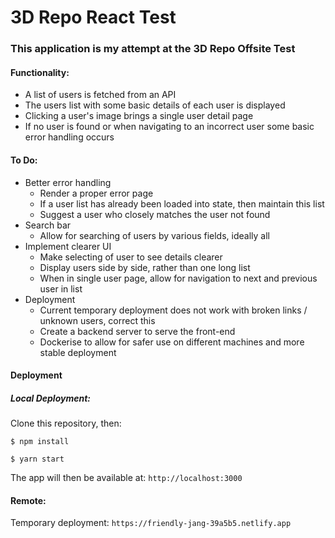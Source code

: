 # 3D Repo React Test

### This application is my attempt at the 3D Repo Offsite Test

#### Functionality:
* A list of users is fetched from an API
* The users list with some basic details of each user is displayed
* Clicking a user's image brings a single user detail page
* If no user is found or when navigating to an incorrect user some basic error handling occurs


#### To Do:
* Better error handling
	- Render a proper error page
	- If a user list has already been loaded into state, then maintain this list
	- Suggest a user who closely matches the user not found
* Search bar
	- Allow for searching of users by various fields, ideally all
* Implement clearer UI
	- Make selecting of user to see details clearer
	- Display users side by side, rather than one long list
	- When in single user page, allow for navigation to next and previous user in list
* Deployment
	- Current temporary deployment does not work with broken links / unknown users, correct this
	- Create a backend server to serve the front-end
	- Dockerise to allow for safer use on different machines and more stable deployment


#### Deployment 
##### Local Deployment:
Clone this repository, then:

```
$ npm install

$ yarn start
```

The app will then be available at: ```http://localhost:3000```

#### Remote:
Temporary deployment: ```https://friendly-jang-39a5b5.netlify.app```